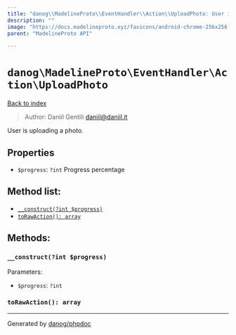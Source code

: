 ```yaml
---
title: "danog\\MadelineProto\\EventHandler\\Action\\UploadPhoto: User is uploading a photo."
description: ""
image: "https://docs.madelineproto.xyz/favicons/android-chrome-256x256.png"
parent: "MadelineProto API"

---
```

# `danog\MadelineProto\EventHandler\Action\UploadPhoto`
[Back to index](../../../../index.html)

> Author: Daniil Gentili <daniil@daniil.it>  
  

User is uploading a photo.  



## Properties
* `$progress`: `?int` Progress percentage

## Method list:
* [`__construct(?int $progress)`](#__construct)
* [`toRawAction(): array`](#toRawAction)

## Methods:
### <a name="__construct"></a> `__construct(?int $progress)`




Parameters:

* `$progress`: `?int`   



### <a name="toRawAction"></a> `toRawAction(): array`





---
Generated by [danog/phpdoc](https://phpdoc.daniil.it)

